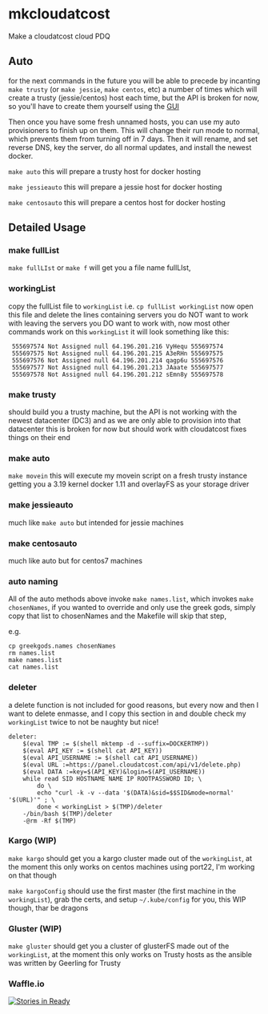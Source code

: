 # mkcloudatcost
Make a cloudatcost cloud PDQ

## Auto

for the next commands in the future you will be able to precede by incanting
`make trusty` (or `make jessie`, `make centos`, etc) a number of times which will
create a trusty (jessie/centos) host each time,
but the API is broken for now, 
so you'll have to create them yourself using the [GUI](https://panel.cloudatcost.com/)

Then once you have some fresh unnamed hosts, you can use my auto provisioners to finish up on them.
This will change their run mode to normal, which prevents them from turning off in 7 days.
Then it will rename, and set reverse DNS, key the server, do all normal updates, and install the newest docker.

`make auto` this will prepare a trusty host for docker hosting

`make jessieauto` this will prepare a jessie host for docker hosting

`make centosauto` this will prepare a centos host for docker hosting

## Detailed Usage

### make fullList

`make fullLIst` or `make f`  will get you a file name fullLIst,

### workingList

copy the fullList file to `workingList`  i.e. `cp fullList workingList`
now open this file and delete the lines containing servers you do NOT want to work with
leaving the servers you DO want to work with, now most other commands work on this `workingList`
it will look something like this:
```
 555697574 Not Assigned null 64.196.201.216 VyHequ 555697574  
 555697575 Not Assigned null 64.196.201.215 A3eRHn 555697575  
 555697576 Not Assigned null 64.196.201.214 qagp6u 555697576  
 555697577 Not Assigned null 64.196.201.213 JAaate 555697577  
 555697578 Not Assigned null 64.196.201.212 sEmn8y 555697578  
```

### make trusty
 should build you a trusty machine, but the API is not working with the newest datacenter (DC3) and as we are only able to provision into that datacenter this is broken for now
 but should work with cloudatcost fixes things on their end

### make auto

`make movein` this will execute my movein script on a fresh trusty instance getting you a 3.19 kernel docker 1.11 and overlayFS as your storage driver

### make jessieauto

much like `make auto` but intended for jessie machines

### make centosauto

much like auto but for centos7 machines

### auto naming

All of the auto methods above invoke `make names.list`, which invokes `make chosenNames`,
if you wanted to override and only use the greek gods,
simply copy that list to chosenNames and the Makefile will skip that step,

e.g.
```
cp greekgods.names chosenNames
rm names.list
make names.list
cat names.list
```

### deleter

a delete function is not included for good reasons,
but every now and then I want to delete enmasse,
and I copy this section in and double check my `workingList` twice to not be naughty but nice!

```
deleter:
	$(eval TMP := $(shell mktemp -d --suffix=DOCKERTMP))
	$(eval API_KEY := $(shell cat API_KEY))
	$(eval API_USERNAME := $(shell cat API_USERNAME))
	$(eval URL :=https://panel.cloudatcost.com/api/v1/delete.php)
	$(eval DATA :=key=$(API_KEY)&login=$(API_USERNAME))
	while read SID HOSTNAME NAME IP ROOTPASSWORD ID; \
		do \
		echo "curl -k -v --data '$(DATA)&sid=$$SID&mode=normal' '$(URL)'" ; \
		done < workingList > $(TMP)/deleter 
	-/bin/bash $(TMP)/deleter
	-@rm -Rf $(TMP)
```

### Kargo (WIP)

`make kargo` should get you a kargo cluster made out of the `workingList`,
at the moment this only works on centos machines using port22, I'm working on that though

`make kargoConfig` should use the first master (the first machine in the `workingList`), 
grab the certs, and setup `~/.kube/config` for you, this WIP though, thar be dragons

### Gluster (WIP)

`make gluster` should get you a cluster of glusterFS made out of the `workingList`,
at the moment this only works on Trusty hosts as the ansible was written by Geerling for Trusty

### Waffle.io

[![Stories in Ready](https://badge.waffle.io/joshuacox/mkcloudatcost.svg?label=ready&title=Ready)](http://waffle.io/joshuacox/mkcloudatcost)
